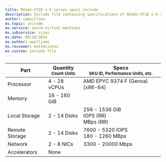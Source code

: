 ```yaml
---
title: NVads-V710 v-5 series specs include
description: Include file containing specifications of NVads-V710 v-5-series VM sizes.
author: iamwilliew
ms.topic: include
ms.service: azure-virtual-machines
ms.subservice: sizes
ms.date: 09/16/2024
ms.author: wwilliams
ms.reviewer: mattmcinnes
ms.custom: include file
---
```

| Part | Quantity <br><sup>Count Units | Specs <br><sup>SKU ID, Performance Units, etc.  |
|---|---|---|
| Processor      | 4 - 28 vCPUs       | AMD EPYC 9374 F (Genoa) [x86-64]                               |
| Memory         | 16 - 160 GiB          |                                  |
| Local Storage  | 2 - 14 Disks           | 256 - 1536 GiB <br> IOPS (RR) <br> MBps (RR)                               |
| Remote Storage | 2 - 14 Disks    | 7600 - 5320 IOPS <br>180 - 1260 MBps   |
| Network        | 2 - 8 NICs          | 3300 - 20000 Mbps                          |
| Accelerators   | None              |                                   |
